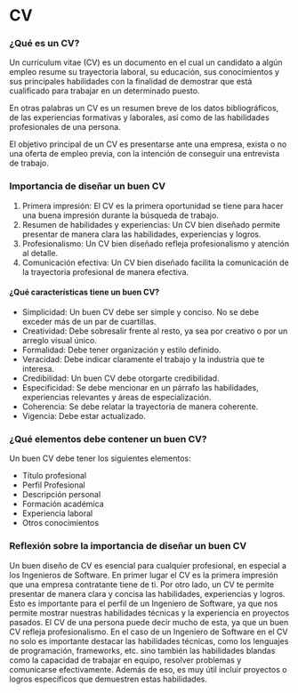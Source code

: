 # CV

### ¿Qué es un CV?

Un curriculum vitae (CV) es un documento en el cual un candidato a algún empleo resume su trayectoria laboral, su educación, sus conocimientos y sus principales habilidades con la finalidad de demostrar que está cualificado para trabajar en un determinado puesto.

En otras palabras un CV es un resumen breve de los datos bibliográficos, de las experiencias formativas y laborales, así como de las habilidades profesionales de una persona.

El objetivo principal de un CV es presentarse ante una empresa, exista o no una oferta de empleo previa, con la intención de conseguir una entrevista de trabajo.

### Importancia de diseñar un buen CV

1. Primera impresión: El CV es la primera oportunidad se tiene para hacer una buena impresión durante la búsqueda de trabajo.
2. Resumen de habilidades y experiencias: Un CV bien diseñado permite presentar de manera clara las habilidades, experiencias y logros.
3. Profesionalismo: Un CV bien diseñado refleja profesionalismo y atención al detalle.
4. Comunicación efectiva: Un CV bien diseñado facilita la comunicación de la trayectoria profesional de manera efectiva.

#### ¿Qué características tiene un buen CV?

- Simplicidad: Un buen CV debe ser simple y conciso. No se debe exceder más de un par de cuartillas.
- Creatividad: Debe sobresalir frente al resto, ya sea por creativo o por un arreglo visual único.
- Formalidad: Debe tener organización y estilo definido.
- Veracidad: Debe indicar claramente el trabajo y la industria que te interesa.
- Credibilidad: Un buen CV debe otorgarte credibilidad.
- Especificidad: Se debe mencionar en un párrafo las habilidades, experiencias relevantes y áreas de especialización.
- Coherencia: Se debe relatar la trayectoria de manera coherente.
- Vigencia: Debe estar actualizado.

### ¿Qué elementos debe contener un buen CV?

Un buen CV debe tener los siguientes elementos:

- Título profesional
- Perfil Profesional
- Descripción personal
- Formación académica
- Experiencia laboral
- Otros conocimientos

### Reflexión sobre la importancia de diseñar un buen CV

Un buen diseño de CV es esencial para cualquier profesional, en especial a los Ingenieros de Software. En primer lugar el CV es la primera impresión que una empresa contratante tiene de ti. Por otro lado, un CV te permite presentar de manera clara y concisa las habilidades, experiencias y logros. Esto es importante para el perfil de un Ingeniero de Software, ya que nos permite mostrar nuestras habilidades técnicas y la experiencia en proyectos pasados. El CV de una persona puede decir mucho de esta, ya que un buen CV refleja profesionalismo.
En el caso de un Ingeniero de Software en el CV no solo es importante destacar las habilidades técnicas, como los lenguajes de programación, frameworks, etc. sino también las habilidades blandas como la capacidad de trabajar en equipo, resolver problemas y comunicarse efectivamente. Además de eso, es muy útil incluir proyectos o logros específicos que demuestren estas habilidades.
